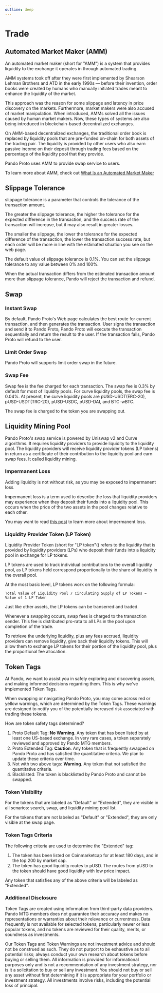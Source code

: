 ```yaml
---
outline: deep
---
```


# Trade

## Automated Market Maker (AMM)

An automated market maker (short for "AMM") is a system that provides liquidity to the exchange it operates in through automated trading.

AMM systems took off after they were first implemented by Shearson Lehman Brothers and ATD in the early 1990s — before their invention, order books were created by humans who manually initiated trades meant to enhance the liquidity of the market.

This approach was the reason for some slippage and latency in price discovery on the markets. Furthermore, market makers were also accused of market manipulation. When introduced, AMMs solved all the issues caused by human market makers. Now, these types of systems are also being introduced in blockchain-based decentralized exchanges.

On AMM-based decentralized exchanges, the traditional order book is replaced by liquidity pools that are pre-funded on-chain for both assets of the trading pair. The liquidity is provided by other users who also earn passive income on their deposit through trading fees based on the percentage of the liquidity pool that they provide.

Pando Proto uses AMM to provide swap service to users.

To learn more about AMM, check out [What Is an Automated Market Maker](https://coinmarketcap.com/alexandria/glossary/automated-market-maker-amm)

## Slippage Tolerance

slippage tolerance is a parameter that controls the tolerance of the transaction amount.

The greater the slippage tolerance, the higher the tolerance for the expected difference in the transaction, and the success rate of the transaction will increase, but it may also result in greater losses. 

The smaller the slippage, the lower the tolerance for the expected difference of the transaction, the lower the transaction success rate, but each order will be more in line with the estimated situation you see on the web page. 

The default value of slippage tolerance is 0.1%. You can set the slippage tolerance to any value between 0% and 100%.

When the actual transaction differs from the estimated transaction amount more than slippage tolerance, Pando will reject the transaction and refund.

## Swap

### Instant Swap

By default, Pando Proto's Web page calculates the best route for current transaction, and then generates the transaction. User signs the transaction and send it to Pando Proto, Pando Proto will execute the transaction sequentially and return the result to the user. If the transaction fails, Pando Proto will refund to the user.

### Limit Order Swap

Pando Proto will supports limit order swap in the future.

### Swap Fee

Swap fee is the fee charged for each transaction. The swap fee is 0.3% by default for most of liquidity pools. For curve liquidity pools, the swap fee is 0.04%. At present, the curve liquidity pools are pUSD-USDT(ERC-20), pUSD-USDT(TRC-20), pUSD-USDC, pUSD-DAI, and BTC-wBTC.

The swap fee is charged to the token you are swapping out.

## Liquidity Mining Pool

Pando Proto's swap service is powered by Uniswap v2 and Curve algorithms. It requires liquidity providers to provide liquidity to the liquidity pool. The liquidity providers will receive liquidity provider tokens (LP tokens) in return as a certificate of their contribution to the liquidity pool and earn swap fees. It called liquidity mining.

### Impermanent Loss

Adding liquidity is not without risk, as you may be exposed to impermanent loss.

Impermanent loss is a term used to describe the loss that liquidity providers may experience when they deposit their funds into a liquidity pool. This occurs when the price of the two assets in the pool changes relative to each other.

You may want to read [this post](https://blog.bancor.network/beginners-guide-to-getting-rekt-by-impermanent-loss-7c9510cb2f22) to learn more about impermanent loss.

### Liquidity Provider Token (LP Token)

Liquidity Provider Token (short for "LP token"() refers to the liquidity that is provided by liquidity providers (LPs) who deposit their funds into a liquidity pool in exchange for LP tokens.

LP tokens are used to track individual contributions to the overall liquidity pool, as LP tokens held correspond proportionally to the share of liquidity in the overall pool.

At the most basic level, LP tokens work on the following formula:

`Total Value of Liquidity Pool / Circulating Supply of LP Tokens = Value of 1 LP Token`

Just like other assets, the LP tokens can be transerred and traded.

Whenever a swapping occurs, swap fees is charged to the transaction sender. This fee is distributed pro-rata to all LPs in the pool upon completion of the trade.

To retrieve the underlying liquidity, plus any fees accrued, liquidity providers can remove liquidity, give back their liquidity tokens. This will allow them to exchange LP tokens for their portion of the liquidity pool, plus the proportional fee allocation. 

## Token Tags

At Pando, we want to assist you in safely exploring and discovering assets, and making informed decisions regarding them. This is why we've implemented Token Tags.

When swapping or navigating Pando Proto, you may come across red or yellow warnings, which are determined by the Token Tags. These warnings are designed to notify you of the potentially increased risk associated with trading these tokens.

How are token safety tags determined?

1. Proto Default Tag: **No Warning**. Any token that has been listed by at least one US-based exchange. In very rare cases, a token separately reviewed and approved by Pando MTG members.
2. Proto Extended Tag: **Caution**. Any token that is frequently swapped on Pando Proto and has satisfied the quantitative criteria. We plan to update these criteria over time.
3. Not with two above tags: **Warning**. Any token that not satisfied the quantitative criteria.
4. Blacklisted: The token is blacklisted by Pando Proto and cannot be swapped.

### Token Visibility

For the tokens that are labeled as "Default" or "Extended", they are visible in all senarios: search, swap, and liquidity mining pool list.

For the tokens that are not labeled as "Default" or "Extended", they are only visible at the swap page. 

### Token Tags Criteria

The following criteria are used to determine the "Extended" tag:

1. The token has been listed on Coinmarketcap for at least 180 days, and in the top 200 by market cap.
2. The token has good liquidity routes to pUSD. The routes from pUSD to the token should have good liquidity with low price impact.

Any token that satisfies any of the above criteria will be labeled as "Extended".

### Additional Disclosure

Token Tags are created using information from third-party data providers. Pando MTG members does not guarantee their accuracy and makes no representations or warranties about their relevance or currentness. Data frequently is not available for selected tokens, particularly newer or less popular tokens, and no tokens are reviewed for their quality, merits, or soundness as investments.

Our Token Tags and Token Warnings are not investment advice and should not be construed as such. They do not purport to be exhaustive as to all potential risks; always conduct your own research about tokens before buying or selling them. All information is provided for informational purposes only and is not a recommendation of any investment strategy, nor is it a solicitation to buy or sell any investment. You should not buy or sell any asset without first determining if it is appropriate for your portfolio or investment strategy. All investments involve risks, including the potential loss of principal.

